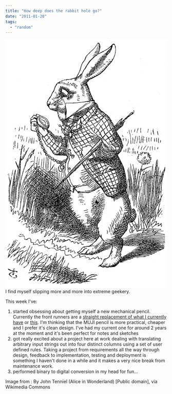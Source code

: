```yaml
---
title: "How deep does the rabbit hole go?"
date: "2011-01-20"
tags: 
  - "random"
---
```


[![](images/Alice_par_John_Tenniel_02.png)](http://spurious-logic.net/how-deep-does-the-rabbit-hole-go)I find myself slipping more and more into extreme geekery.

This week I've:

1. started obsessing about getting myself a new mechanical pencil. Currently the front runners are a [straight replacement of what I currently have](http://www.muji.eu/pages/online.asp?V=1&Sec=13&Sub=54&PID=2553) or [this](http://www.cultpens.com/acatalog/Platinum-Pro-Use-MSD-1000.html#a15421). I'm thinking that the MUJI pencil is more practical, cheaper and I prefer it's clean design. I've had my current one for around 2 years at the moment and it's been perfect for notes and sketches
2. got really excited about a project here at work dealing with translating arbitrary input strings out into four distinct columns using a set of user defined rules. Taking a project from requirements all the way through design, feedback to implementation, testing and deployment is something I haven't done in a while and it makes a very nice break from maintenance work.
3. performed binary to digital conversion in my head for fun...

Image from : By John Tenniel (Alice in Wonderland) \[Public domain\], via Wikimedia Commons
